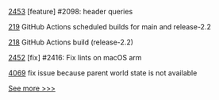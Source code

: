 
[2453](https://github.com/hyperledger/iroha/pull/2453) [feature] #2098: header queries

[219](https://github.com/hyperledger/fabric-sdk-java/pull/219) GitHub Actions scheduled builds for main and release-2.2

[218](https://github.com/hyperledger/fabric-sdk-java/pull/218) GitHub Actions build (release-2.2)

[2452](https://github.com/hyperledger/iroha/pull/2452) [fix] #2416: Fix lints on macOS arm

[4069](https://github.com/hyperledger/besu/pull/4069) fix issue because parent world state is not available


[See more >>>](https://start-here.hyperledger.org/pull-requests)
